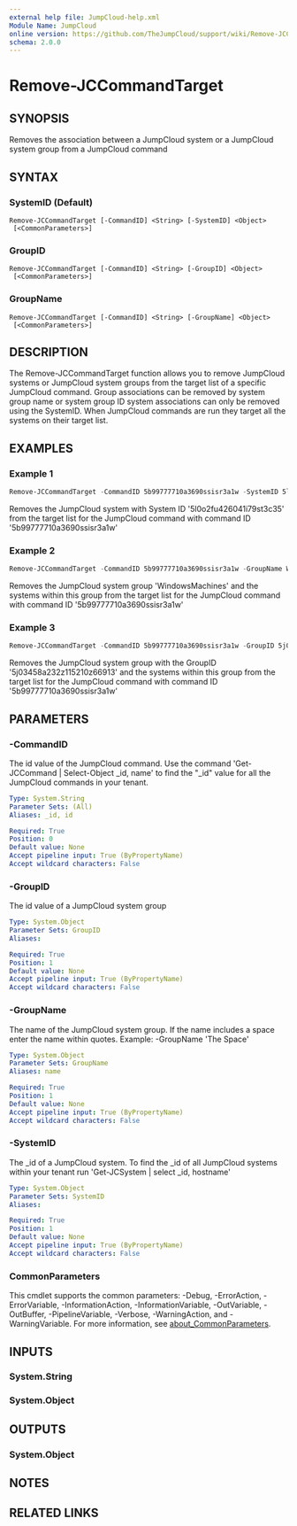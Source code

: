 ```yaml
---
external help file: JumpCloud-help.xml
Module Name: JumpCloud
online version: https://github.com/TheJumpCloud/support/wiki/Remove-JCCommandTarget
schema: 2.0.0
---
```


# Remove-JCCommandTarget

## SYNOPSIS
Removes the association between a JumpCloud system or a JumpCloud system group from a JumpCloud command

## SYNTAX

### SystemID (Default)
```
Remove-JCCommandTarget [-CommandID] <String> [-SystemID] <Object>
 [<CommonParameters>]
```

### GroupID
```
Remove-JCCommandTarget [-CommandID] <String> [-GroupID] <Object>
 [<CommonParameters>]
```

### GroupName
```
Remove-JCCommandTarget [-CommandID] <String> [-GroupName] <Object>
 [<CommonParameters>]
```

## DESCRIPTION
The Remove-JCCommandTarget function allows you to remove JumpCloud systems or JumpCloud system groups from the target list of a specific JumpCloud command. Group associations can be removed by system group name or system group ID system associations can only be removed using the SystemID. When JumpCloud commands are run they target all the systems on their target list.

## EXAMPLES

### Example 1
```powershell
Remove-JCCommandTarget -CommandID 5b99777710a3690ssisr3a1w -SystemID 5l0o2fu426041i79st3c35
```

Removes the JumpCloud system with System ID '5l0o2fu426041i79st3c35' from the target list for the JumpCloud command with command ID '5b99777710a3690ssisr3a1w'

### Example 2
```powershell
Remove-JCCommandTarget -CommandID 5b99777710a3690ssisr3a1w -GroupName WindowsMachines
```

Removes the JumpCloud system group 'WindowsMachines' and the systems within this group from the target list for the JumpCloud command with command ID '5b99777710a3690ssisr3a1w'

### Example 3
```powershell
Remove-JCCommandTarget -CommandID 5b99777710a3690ssisr3a1w -GroupID 5j03458a232z115210z66913
```

Removes the JumpCloud system group with the GroupID '5j03458a232z115210z66913' and the systems within this group from the target list for the JumpCloud command with command ID '5b99777710a3690ssisr3a1w'

## PARAMETERS

### -CommandID
The id value of the JumpCloud command.
Use the command 'Get-JCCommand | Select-Object _id, name' to find the "_id" value for all the JumpCloud commands in your tenant.

```yaml
Type: System.String
Parameter Sets: (All)
Aliases: _id, id

Required: True
Position: 0
Default value: None
Accept pipeline input: True (ByPropertyName)
Accept wildcard characters: False
```

### -GroupID
The id value of a JumpCloud system group

```yaml
Type: System.Object
Parameter Sets: GroupID
Aliases:

Required: True
Position: 1
Default value: None
Accept pipeline input: True (ByPropertyName)
Accept wildcard characters: False
```

### -GroupName
The name of the JumpCloud system group.
If the name includes a space enter the name within quotes.
Example: -GroupName 'The Space'

```yaml
Type: System.Object
Parameter Sets: GroupName
Aliases: name

Required: True
Position: 1
Default value: None
Accept pipeline input: True (ByPropertyName)
Accept wildcard characters: False
```

### -SystemID
The _id of a JumpCloud system.
To find the _id of all JumpCloud systems within your tenant run 'Get-JCSystem | select _id, hostname'

```yaml
Type: System.Object
Parameter Sets: SystemID
Aliases:

Required: True
Position: 1
Default value: None
Accept pipeline input: True (ByPropertyName)
Accept wildcard characters: False
```

### CommonParameters
This cmdlet supports the common parameters: -Debug, -ErrorAction, -ErrorVariable, -InformationAction, -InformationVariable, -OutVariable, -OutBuffer, -PipelineVariable, -Verbose, -WarningAction, and -WarningVariable. For more information, see [about_CommonParameters](http://go.microsoft.com/fwlink/?LinkID=113216).

## INPUTS

### System.String
### System.Object
## OUTPUTS

### System.Object
## NOTES

## RELATED LINKS
